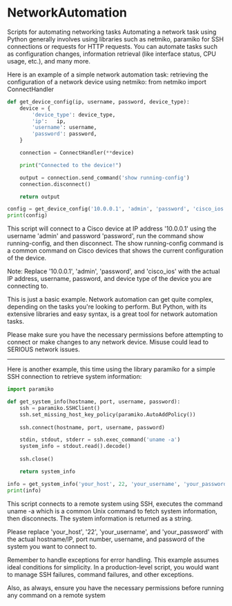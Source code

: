 # NetworkAutomation
Scripts for automating networking tasks
Automating a network task using Python generally involves using libraries such as netmiko, paramiko for SSH connections or requests for HTTP requests. You can automate tasks such as configuration changes, information retrieval (like interface status, CPU usage, etc.), and many more.

Here is an example of a simple network automation task: retrieving the configuration of a network device using netmiko:
from netmiko import ConnectHandler
```python
def get_device_config(ip, username, password, device_type):
    device = {
        'device_type': device_type,
        'ip':   ip,
        'username': username,
        'password': password,
    }

    connection = ConnectHandler(**device)

    print("Connected to the device!")

    output = connection.send_command('show running-config')
    connection.disconnect()

    return output

config = get_device_config('10.0.0.1', 'admin', 'password', 'cisco_ios')
print(config)
```
This script will connect to a Cisco device at IP address '10.0.0.1' using the username 'admin' and password 'password', run the command show running-config, and then disconnect. The show running-config command is a common command on Cisco devices that shows the current configuration of the device.

Note: Replace '10.0.0.1', 'admin', 'password', and 'cisco_ios' with the actual IP address, username, password, and device type of the device you are connecting to.

This is just a basic example. Network automation can get quite complex, depending on the tasks you're looking to perform. But Python, with its extensive libraries and easy syntax, is a great tool for network automation tasks.

Please make sure you have the necessary permissions before attempting to connect or make changes to any network device. Misuse could lead to SERIOUS network issues.

---

Here is another example, this time using the library paramiko for a simple SSH connection to retrieve system information:
```python
import paramiko

def get_system_info(hostname, port, username, password):
    ssh = paramiko.SSHClient()
    ssh.set_missing_host_key_policy(paramiko.AutoAddPolicy())
    
    ssh.connect(hostname, port, username, password)

    stdin, stdout, stderr = ssh.exec_command('uname -a')
    system_info = stdout.read().decode()
    
    ssh.close()

    return system_info

info = get_system_info('your_host', 22, 'your_username', 'your_password')
print(info)
```
This script connects to a remote system using SSH, executes the command uname -a which is a common Unix command to fetch system information, then disconnects. The system information is returned as a string.

Please replace 'your_host', '22', 'your_username', and 'your_password' with the actual hostname/IP, port number, username, and password of the system you want to connect to.

Remember to handle exceptions for error handling. This example assumes ideal conditions for simplicity. In a production-level script, you would want to manage SSH failures, command failures, and other exceptions.

Also, as always, ensure you have the necessary permissions before running any command on a remote system

